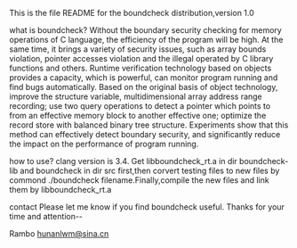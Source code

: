 This is the file README for the boundcheck distribution,version 1.0

what is boundcheck?
Without the boundary security checking for memory operations of 
C language, the efficiency of the program will be high. At the same time, 
it brings a variety of security issues, such as array bounds violation, 
pointer accesses violation and the illegal operated by C library 
functions and others. Runtime verification technology based on objects 
provides a capacity, which is powerful, can monitor program running 
and find bugs automatically. Based on the original basis of object 
technology, improve the structure variable, multidimensional array 
address range recording; use two query operations to detect a pointer
which points to from an effective memory block to another effective 
one; optimize the record store with balanced binary tree structure. 
Experiments show that this method can effectively detect boundary 
security, and significantly reduce the impact on the performance 
of program running.

how to use?
clang version is 3.4. Get libboundcheck_rt.a in dir 
boundcheck-lib and boundcheck in dir src first,then corvert testing 
files to new files by commond ./boundcheck filename.Finally,compile
the new files and link them by libboundcheck_rt.a 

contact
Please let me know if you find boundcheck useful.
Thanks for your time and attention--

Rambo <hunanlwm@sina.cn>





